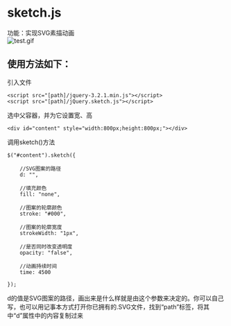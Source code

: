 sketch.js
========================================
功能：实现SVG素描动画<br>
![test.gif](./test.gif)

使用方法如下：
----------------------------------------
引入文件
```
<script src="[path]/jquery-3.2.1.min.js"></script>
<script src="[path]/jQuery.sketch.js"></script>
```
选中父容器，并为它设置宽、高
```
<div id="content" style="width:800px;height:800px;"></div>
```
调用sketch()方法
```
$("#content").sketch({

	//SVG图案的路径
	d: "",
	
	//填充颜色
	fill: "none",
	
	//图案的轮廓颜色
	stroke: "#000",
	
	//图案的轮廓宽度
	strokeWidth: "1px",
	
	//是否同时改变透明度
	opacity: "false",
	
	//动画持续时间
	time: 4500
	
});
```
d的值是SVG图案的路径，画出来是什么样就是由这个参数来决定的。你可以自己写，也可以用记事本方式打开你已拥有的.SVG文件，找到“path”标签，将其中“d”属性中的内容复制过来<br>
